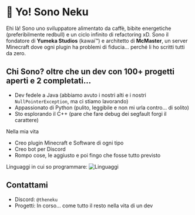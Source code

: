 # 👋 Yo! Sono Neku

Ehi là! Sono uno sviluppatore alimentato da caffè, bibite energetiche (preferibilmente redbull) e un ciclo infinito di refactoring xD.
Sono il fondatore di **Yumeka Studios** (kawai™) e architetto di **McMaster**, un server Minecraft dove ogni plugin ha problemi di fiducia… perché li ho scritti tutti da zero.

## Chi Sono? oltre che un dev con 100+ progetti aperti e 2 completati...

* Dev fedele a Java (abbiamo avuto i nostri alti e i nostri `NullPointerException`, ma ci stiamo lavorando)
* Appassionato di Python (pulito, leggibile e non mi urla contro... di solito)
* Sto esplorando il C++ (pare che fare debug dei segfault forgi il carattere)  

Nella mia vita  
* Creo plugin Minecraft e Software di ogni tipo
* Creo bot per Discord
* Rompo cose, le aggiusto e poi fingo che fosse tutto previsto

Linguaggi in cui so programmare:
![Linguaggi](https://skillicons.dev/icons?i=java,python,cpp,cs,js,css,unity,assembly)


## Contattami
* Discord: `@theneku`
* Progetti: In corso... come tutto il resto nella vita di un dev
